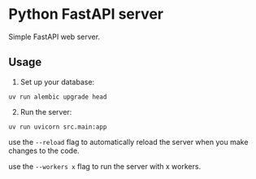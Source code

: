 # Python FastAPI server

Simple FastAPI web server.


## Usage

1. Set up your database:
```
uv run alembic upgrade head
```

2. Run the server:
```
uv run uvicorn src.main:app
```

use the `--reload` flag to automatically reload the server when you make changes to the code.

use the `--workers x` flag to run the server with x workers.
